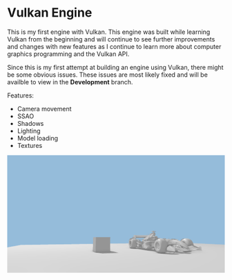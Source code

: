 # Vulkan Engine

This is my first engine with Vulkan. This engine was built while learning Vulkan from the beginning and will continue to see further improvements and changes
with new features as I continue to learn more about computer graphics programming and the Vulkan API.

Since this is my first attempt at building an engine using Vulkan, there might be some obvious issues. These issues are most likely fixed 
and will be availble to view in the **Development** branch.

Features:
  * Camera movement
  * SSAO
  * Shadows
  * Lighting
  * Model loading
  * Textures

![Running Instance of current engine](pictures/RunningEngine.png)
